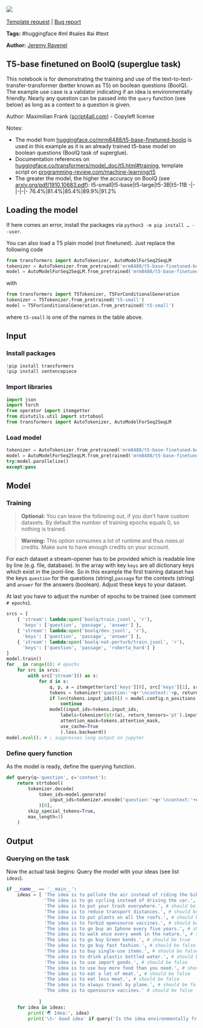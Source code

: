 <a href="https://app.naas.ai/user-redirect/naas/downloader?url=https://raw.githubusercontent.com/jupyter-naas/awesome-notebooks/master/Hugging%20Face/Hugging_Face_Ask_boolean_question_to_T5.ipynb" target="_parent"><img src="https://naasai-public.s3.eu-west-3.amazonaws.com/open_in_naas.svg"/></a><br><br><a href="https://github.com/jupyter-naas/awesome-notebooks/issues/new?assignees=&labels=&template=template-request.md&title=Tool+-+Action+of+the+notebook+">Template request</a> | <a href="https://github.com/jupyter-naas/awesome-notebooks/issues/new?assignees=&labels=bug&template=bug_report.md&title=Hugging+Face+-+Ask+boolean+question+to+T5:+Error+short+description">Bug report</a>

**Tags:** #huggingface #ml #sales #ai #text

**Author:** [Jeremy Ravenel](https://www.linkedin.com/in/ACoAAAJHE7sB5OxuKHuzguZ9L6lfDHqw--cdnJg/)

## T5-base finetuned on BoolQ (superglue task)
This notebook is for demonstrating the training and use of the text-to-text-transfer-transformer (better known as T5) on boolean questions (BoolQ). The example use case is a validator indicating if an idea is environmentally friendly. Nearly any question can be passed into the `query` function (see below) as long as a context to a question is given.

Author: Maximilian Frank ([script4all.com](//script4all.com)) - Copyleft license

Notes:
- The model from [huggingface.co/mrm8488/t5-base-finetuned-boolq](//huggingface.co/mrm8488/t5-base-finetuned-boolq) is used in this example as it is an already trained t5-base model on boolean questions (BoolQ task of superglue).
- Documentation references on [huggingface.co/transformers/model_doc/t5.html#training](//huggingface.co/transformers/model_doc/t5.html#training), template script on [programming-review.com/machine-learning/t5](//programming-review.com/machine-learning/t5)
- The greater the model, the higher the accuracy on BoolQ (see [arxiv.org/pdf/1910.10683.pdf](//arxiv.org/pdf/1910.10683.pdf)):
    t5-small|t5-base|t5-large|t5-3B|t5-11B
    -|-|-|-|-
    76.4%|81.4%|85.4%|89.9%|91.2%

## Loading the model
If here comes an error, install the packages via `python3 -m pip install … --user`.

You can also load a T5 plain model (not finetuned). Just replace the following code
```python
from transformers import AutoTokenizer, AutoModelForSeq2SeqLM
tokenizer = AutoTokenizer.from_pretrained('mrm8488/t5-base-finetuned-boolq')
model = AutoModelForSeq2SeqLM.from_pretrained('mrm8488/t5-base-finetuned-boolq')…
```
with
```python
from transformers import T5Tokenizer, T5ForConditionalGeneration
tokenizer = T5Tokenizer.from_pretrained('t5-small')
model = T5ForConditionalGeneration.from_pretrained('t5-small')
```
where `t5-small` is one of the names in the table above.

## Input

### Install packages


```python
!pip install transformers
!pip install sentencepiece
```

### Import libraries


```python
import json
import torch
from operator import itemgetter
from distutils.util import strtobool
from transformers import AutoTokenizer, AutoModelForSeq2SeqLM
```

### Load model


```python
tokenizer = AutoTokenizer.from_pretrained('mrm8488/t5-base-finetuned-boolq')
model = AutoModelForSeq2SeqLM.from_pretrained('mrm8488/t5-base-finetuned-boolq').to(torch.device('cuda' if torch.cuda.is_available() else 'cpu'))
try:model.parallelize()
except:pass
```

## Model

### Training
> **Optional:** You can leave the following out, if you don't have custom datasets. By default the number of training epochs equals 0, so nothing is trained.

> **Warning:** This option consumes a lot of runtime and thus *naas.ai* credits. Make sure to have enough credits on your account.

For each dataset a stream-opener has to be provided which is readable line by line (e.g. file, database). In the array with key `keys` are all dictionary keys which exist in the jsonl-line. So in this example the first training dataset has the keys `question` for the questions (string),`passage` for the contexts (string) and `answer` for the answers (boolean). Adjust these keys to your dataset.

At last you have to adjust the number of epochs to be trained (see comment `# epochs`).


```python
srcs = [
    { 'stream': lambda:open('boolq/train.jsonl', 'r'),
      'keys': ['question', 'passage', 'answer'] },
    { 'stream': lambda:open('boolq/dev.jsonl', 'r'),
      'keys': ['question', 'passage', 'answer'] },
    { 'stream': lambda:open('boolq-nat-perturb/train.jsonl', 'r'),
      'keys': ['question', 'passage', 'roberta_hard'] }
]
model.train()
for _ in range(0): # epochs
    for src in srcs:
        with src['stream']() as s:
            for d in s:
                q, p, a = itemgetter(src['keys'][0], src['keys'][1], src['keys'][2])(json.loads(d))
                tokens = tokenizer('question:'+q+'\ncontext:'+p, return_tensors='pt')
                if len(tokens.input_ids[0]) > model.config.n_positions:
                    continue
                model(input_ids=tokens.input_ids,
                    labels=tokenizer(str(a), return_tensors='pt').input_ids,
                    attention_mask=tokens.attention_mask,
                    use_cache=True
                    ).loss.backward()
model.eval(); # ; suppresses long output on jupyter
```

### Define query function
As the model is ready, define the querying function.


```python
def query(q='question', c='context'):
    return strtobool(
        tokenizer.decode(
            token_ids=model.generate(
                input_ids=tokenizer.encode('question:'+q+'\ncontext:'+c, return_tensors='pt')
            )[0],
        skip_special_tokens=True,
        max_length=3)
    )
```

## Output

### Querying on the task
Now the actual task begins: Query the model with your ideas (see list `ideas`).


```python
if __name__ == '__main__':
    ideas = [ 'The idea is to pollute the air instead of riding the bike.', # should be false
              'The idea is to go cycling instead of driving the car.', # should be true
              'The idea is to put your trash everywhere.', # should be false
              'The idea is to reduce transport distances.', # should be true
              'The idea is to put plants on all the roofs.', # should be true
              'The idea is to forbid opensource vaccines.', # should be true
              'The idea is to go buy an Iphone every five years.', # should be false 
              'The idea is to walk once every week in the nature.', # should be true  
              'The idea is to go buy Green bonds.', # should be true  
              'The idea is to go buy fast fashion.', # should be false
              'The idea is to buy single-use items.', # should be false
              'The idea is to drink plastic bottled water.', # should be false
              'The idea is to use import goods.', # should be false
              'The idea is to use buy more food than you need.', # should be false
              'The idea is to eat a lot of meat.', # should be false
              'The idea is to eat less meat.', # should be false
              'The idea is to always travel by plane.', # should be false
              'The idea is to opensource vaccines.' # should be false
             
            ]
    for idea in ideas:
        print('🌏 Idea:', idea)
        print('\t✅ Good idea' if query('Is the idea environmentally friendly?', idea) else '\t❌ Bad idea' )
```
